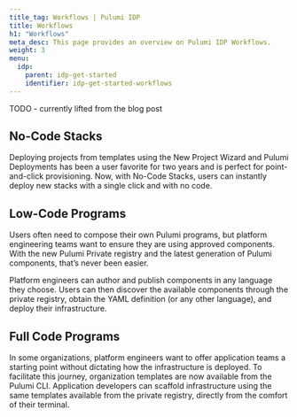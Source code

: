 ```yaml
---
title_tag: Workflows | Pulumi IDP
title: Workflows
h1: "Workflows"
meta_desc: This page provides an overview on Pulumi IDP Workflows.
weight: 3
menu:
  idp:
    parent: idp-get-started
    identifier: idp-get-started-workflows
---
```


TODO - currently lifted from the blog post

## No-Code Stacks

Deploying projects from templates using the New Project Wizard and Pulumi Deployments has been a user favorite for two years and is perfect for point-and-click provisioning. Now, with No-Code Stacks, users can instantly deploy new stacks with a single click and with no code.

## Low-Code Programs

Users often need to compose their own Pulumi programs, but platform engineering teams want to ensure they are using approved components. With the new Pulumi Private registry and the latest generation of Pulumi components, that’s never been easier.

Platform engineers can author and publish components in any language they choose. Users can then discover the available components through the private registry, obtain the YAML definition (or any other language), and deploy their infrastructure.


## Full Code Programs

In some organizations, platform engineers want to offer application teams a starting point without dictating how the infrastructure is deployed. To facilitate this journey, organization templates are now available from the Pulumi CLI. Application developers can scaffold infrastructure using the same templates available from the private registry, directly from the comfort of their terminal.
